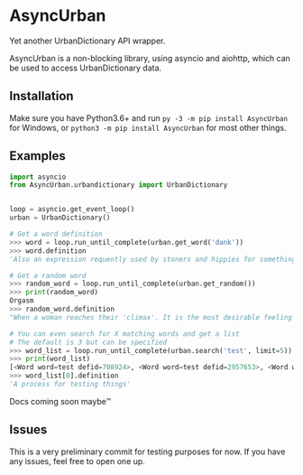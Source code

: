 # AsyncUrban

Yet another UrbanDictionary API wrapper. 

AsyncUrban is a non-blocking library, using asyncio and aiohttp, which can be used to access UrbanDictionary data.

## Installation
Make sure you have Python3.6+ and run `py -3 -m pip install AsyncUrban` for Windows, or `python3 -m pip install AsyncUrban` for most other things.

## Examples
```py
import asyncio
from AsyncUrban.urbandictionary import UrbanDictionary


loop = asyncio.get_event_loop()
urban = UrbanDictionary()

# Get a word definition
>>> word = loop.run_until_complete(urban.get_word('dank'))
>>> word.definition
'Also an expression requently used by stoners and hippies for something of high quality.'

# Get a random word
>>> random_word = loop.run_until_complete(urban.get_random())
>>> print(random_word)
Orgasm
>>> random_word.definition
"When a woman reaches their 'climax'. It is the most desirable feeling EVER. Its like an explosion inside the body that feels so good."

# You can even search for X matching words and get a list
# The default is 3 but can be specified
>>> word_list = loop.run_until_complete(urban.search('test', limit=5))
>>> print(word_list)
[<Word word=test defid=708924>, <Word word=test defid=2957653>, <Word word=test defid=2573364>, <Word word=test defid=1876232>, <Word word=test defid=1662552>]
>>> word_list[0].definition
'A process for testing things'
```

Docs coming soon maybe™

## Issues
This is a very preliminary commit for testing purposes for now. If you have any issues, feel free to open one up.
